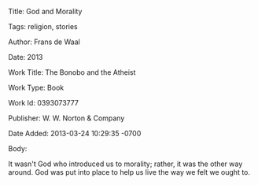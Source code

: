 Title:  God and Morality

Tags:   religion, stories

Author: Frans de Waal

Date:   2013

Work Title: The Bonobo and the Atheist

Work Type: Book

Work Id: 0393073777

Publisher: W. W. Norton &amp; Company

Date Added: 2013-03-24 10:29:35 -0700

Body: 

It wasn't God who introduced us to morality; rather, it was the other way around. God was put into place to help us live the way we felt we ought to.

